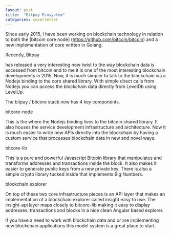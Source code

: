 ```yaml
---
layout: post
title:  "Bitpay Ecosystem"
categories: coverletter
---
```


Since early 2015, I have been working on blockchain technology in relation to both the
[bitcoin core node]
(https://github.com/bitcoin/bitcoin)
and a new implementation of core written in
Golang.  

Recently,
Bitpay

has released a very interesting new twist to the way blockchain data is accessed from bitcoin and to me it is one of the most interesting blockchain developments in 2015.  Now, it is much simpler to talk to the blockchain via a Nodejs binding to the core shared library.  With simple direct calls from Nodejs you can access the blockchain data directly from LevelDb using LevelUp.

The bitpay / bitcore stack now has 4 key components.

bitcore-node

This is the where the Nodejs binding lives to the bitcoin shared library. It also houses the service development infrastructure and architecture.  Now it is much easier to write new APIs directly into the blockchain by having a custom service that processes blockchain data in new and novel ways.

bitcore-lib

This is a pure and powerful Javascript Bitcoin library that manipulates and transforms addresses and transactions inside the block.  It also makes it easier to generate public keys from a new private key.  There is also a simple crypto library tucked inside that implements Big Numbers.

blockchain explorer

On top of these two core infrastructure pieces is an API layer that makes an implementation of a blockchain explorer called insight easy to use.  The insight-api layer maps closely to bitcore-lib making it easy to display addresses, transactions and blocks in a nice clean Angular based explorer.

If you have a need to work with blockchain data and or are implementing new blockchain applications this model system is a great place to start.

